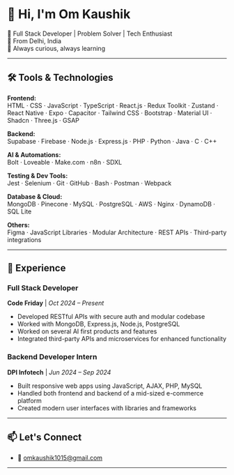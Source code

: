 # 👋 Hi, I'm Om Kaushik

🚀 Full Stack Developer | Problem Solver | Tech Enthusiast  
📍 From Delhi, India  
🧠 Always curious, always learning  

---

## 🛠️ Tools & Technologies

**Frontend:**  
HTML · CSS · JavaScript · TypeScript · React.js · Redux Toolkit · Zustand · React Native · Expo · Capacitor · Tailwind CSS · Bootstrap · Material UI · Shadcn · Three.js · GSAP

**Backend:**  
Supabase · Firebase · Node.js · Express.js · PHP · Python · Java · C · C++

**AI & Automations:**   
Bolt · Loveable · Make.com · n8n · SDXL

**Testing & Dev Tools:**  
Jest · Selenium · Git · GitHub · Bash · Postman · Webpack

**Database & Cloud:**  
MongoDB · Pinecone · MySQL · PostgreSQL · AWS · Nginx · DynamoDB · SQL Lite

**Others:**  
Figma · JavaScript Libraries · Modular Architecture · REST APIs · Third-party integrations

---

## 💼 Experience

### Full Stack Developer   
**Code Friday** | *Oct 2024 – Present*  
- Developed RESTful APIs with secure auth and modular codebase  
- Worked with MongoDB, Express.js, Node.js, PostgreSQL
- Worked on several AI first products and features
- Integrated third-party APIs and microservices for enhanced functionality  

### Backend Developer Intern  
**DPI Infotech** | *Jun 2024 – Sep 2024*  
- Built responsive web apps using JavaScript, AJAX, PHP, MySQL  
- Handled both frontend and backend of a mid-sized e-commerce platform  
- Created modern user interfaces with libraries and frameworks  

---

## 📫 Let's Connect
- 📧 omkaushik1015@gmail.com

---

